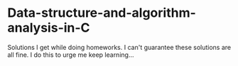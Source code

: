 # Data-structure-and-algorithm-analysis-in-C
Solutions I get while doing homeworks. I can't guarantee these solutions are all fine. I do this to urge me keep learning...
